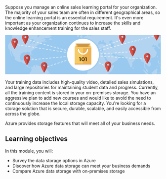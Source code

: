 Suppose you manage an online sales learning portal for your organization. The majority of your sales team are often in different geographical areas, so the online learning portal is an essential requirement. It's even more important as your organization continues to increase the skills and knowledge enhancement training for the sales staff.

![An empty bag on a map of the world representing the need for a storage solution](../media/1-heading.png)

Your training data includes high-quality video, detailed sales simulations, and large repositories for maintaining student data and progress. Currently, all the training content is stored in your on-premises storage. You have an aggressive plan to add new courses and would like to avoid the need to continuously increase the local storage capacity.
You're looking for a storage solution that is secure, durable, scalable, and easily accessible from across the globe.

Azure provides storage features that will meet all of your business needs.

## Learning objectives

In this module, you will:

- Survey the data storage options in Azure
- Discover how Azure data storage can meet your business demands
- Compare Azure data storage with on-premises storage